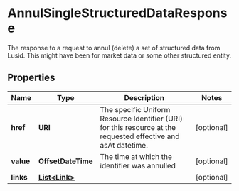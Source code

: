 

# AnnulSingleStructuredDataResponse

The response to a request to annul (delete) a set of structured data from Lusid. This might have been for market data or some other structured entity.

## Properties

Name | Type | Description | Notes
------------ | ------------- | ------------- | -------------
**href** | **URI** | The specific Uniform Resource Identifier (URI) for this resource at the requested effective and asAt datetime. |  [optional]
**value** | **OffsetDateTime** | The time at which the identifier was annulled |  [optional]
**links** | [**List&lt;Link&gt;**](Link.md) |  |  [optional]



